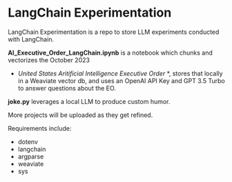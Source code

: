 # LangChain Experimentation
LangChain Experimentation is a repo to store LLM experiments conducted with LangChain.

**AI_Executive_Order_LangChain.ipynb** is a notebook which chunks and vectorizes the October 2023
* *United States Aritificial Intelligence Executive Order* *, stores that locally in a Weaviate vector
db, and uses an OpenAI API Key and GPT 3.5 Turbo to answer questions about the EO.

**joke.py** leverages a local LLM to produce custom humor.

More projects will be uploaded as they get refined.

Requirements include:
* dotenv
* langchain
* argparse
* weaviate
* sys
